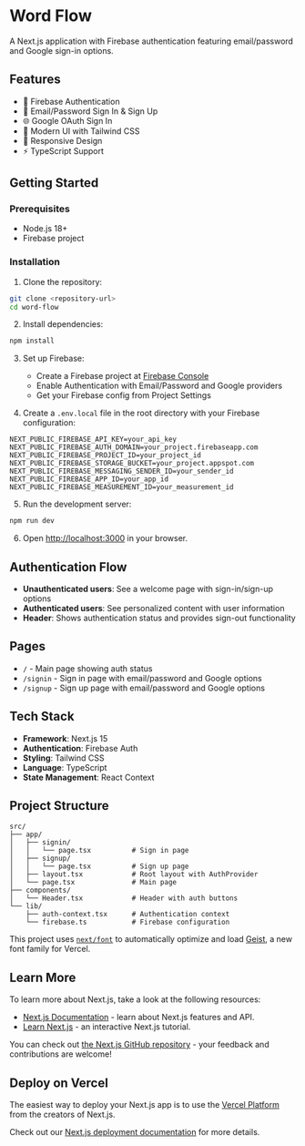# Word Flow

A Next.js application with Firebase authentication featuring email/password and Google sign-in options.

## Features

- 🔐 Firebase Authentication
- 📧 Email/Password Sign In & Sign Up
- 🌐 Google OAuth Sign In
- 🎨 Modern UI with Tailwind CSS
- 📱 Responsive Design
- ⚡ TypeScript Support

## Getting Started

### Prerequisites

- Node.js 18+ 
- Firebase project

### Installation

1. Clone the repository:
```bash
git clone <repository-url>
cd word-flow
```

2. Install dependencies:
```bash
npm install
```

3. Set up Firebase:
   - Create a Firebase project at [Firebase Console](https://console.firebase.google.com/)
   - Enable Authentication with Email/Password and Google providers
   - Get your Firebase config from Project Settings

4. Create a `.env.local` file in the root directory with your Firebase configuration:
```env
NEXT_PUBLIC_FIREBASE_API_KEY=your_api_key
NEXT_PUBLIC_FIREBASE_AUTH_DOMAIN=your_project.firebaseapp.com
NEXT_PUBLIC_FIREBASE_PROJECT_ID=your_project_id
NEXT_PUBLIC_FIREBASE_STORAGE_BUCKET=your_project.appspot.com
NEXT_PUBLIC_FIREBASE_MESSAGING_SENDER_ID=your_sender_id
NEXT_PUBLIC_FIREBASE_APP_ID=your_app_id
NEXT_PUBLIC_FIREBASE_MEASUREMENT_ID=your_measurement_id
```

5. Run the development server:
```bash
npm run dev
```

6. Open [http://localhost:3000](http://localhost:3000) in your browser.

## Authentication Flow

- **Unauthenticated users**: See a welcome page with sign-in/sign-up options
- **Authenticated users**: See personalized content with user information
- **Header**: Shows authentication status and provides sign-out functionality

## Pages

- `/` - Main page showing auth status
- `/signin` - Sign in page with email/password and Google options
- `/signup` - Sign up page with email/password and Google options

## Tech Stack

- **Framework**: Next.js 15
- **Authentication**: Firebase Auth
- **Styling**: Tailwind CSS
- **Language**: TypeScript
- **State Management**: React Context

## Project Structure

```
src/
├── app/
│   ├── signin/
│   │   └── page.tsx          # Sign in page
│   ├── signup/
│   │   └── page.tsx          # Sign up page
│   ├── layout.tsx            # Root layout with AuthProvider
│   └── page.tsx              # Main page
├── components/
│   └── Header.tsx            # Header with auth buttons
└── lib/
    ├── auth-context.tsx      # Authentication context
    └── firebase.ts           # Firebase configuration
```

This project uses [`next/font`](https://nextjs.org/docs/app/building-your-application/optimizing/fonts) to automatically optimize and load [Geist](https://vercel.com/font), a new font family for Vercel.

## Learn More

To learn more about Next.js, take a look at the following resources:

- [Next.js Documentation](https://nextjs.org/docs) - learn about Next.js features and API.
- [Learn Next.js](https://nextjs.org/learn) - an interactive Next.js tutorial.

You can check out [the Next.js GitHub repository](https://github.com/vercel/next.js) - your feedback and contributions are welcome!

## Deploy on Vercel

The easiest way to deploy your Next.js app is to use the [Vercel Platform](https://vercel.com/new?utm_medium=default-template&filter=next.js&utm_source=create-next-app&utm_campaign=create-next-app-readme) from the creators of Next.js.

Check out our [Next.js deployment documentation](https://nextjs.org/docs/app/building-your-application/deploying) for more details.

